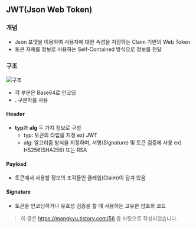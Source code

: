 ## JWT(Json Web Token)
### 개념
* Json 포맷을 이용하여 사용자에 대한 속성을 저장하는 Claim 기반의 Web Token
* 토큰 자체를 정보로 사용하는 Self-Contained 방식으로 정보를 전달

### 구조
![구조](https://img1.daumcdn.net/thumb/R1280x0/?scode=mtistory2&fname=https%3A%2F%2Fk.kakaocdn.net%2Fdn%2Fc3oKza%2FbtqArSHlIuP%2FQQU4oljS5KxyNgv4651Nk1%2Fimg.png)
* 각 부분은 Base64로 인코딩
* . 구분자를 사용

#### Header
* **typ**과 **alg** 두 가지 정보로 구성
  * typ: 토큰의 타입을 지정 ex) JWT
  * alg: 알고리즘 방식을 지정하며, 서명(Signature) 및 토큰 검증에 사용 ex) HS256(SHA256) 또는 RSA
  
#### Payload
* 토큰에서 사용할 정보의 조각들인 클레임(Claim)이 담겨 있음

#### Signature
* 토큰을 인코딩하거나 유효성 검증을 할 때 사용하는 고유한 암호화 코드

> 이 글은 https://mangkyu.tistory.com/56 를 바탕으로 작성되었습니다.
